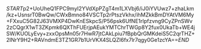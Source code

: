 $START$p2+UoUheQ1FPC9myI2YVdXpPZgT4m1LXVbj6/iJ0iYVUwz7+zhaLkm/kz+UsnsrT0BwQw/CWxBmno84VSCTp2rPtszVkhx/ihMZkkBmDYAtVM6My+FXxuC5G82J63VMXP4DwKnESkpcS/P56psk6UfNE1rlpfzvng9CyZPnSWv2zCQgrX1wT3ZKpmk6QXThFUErjpAEukYMTChrTWGp8Y2fux0UkaTb+WE4jSW/KUOLyEvy+zxxOpsMn05r7HwR7jtCAkLpiu7fBpbQrGMKdeiS5C2qrTHZ+2INrY9H2+RAVndmE3TZ1GR7b1UrVKX4SLQZl6fx7lr7qgy0Ge1zcYA==$END$